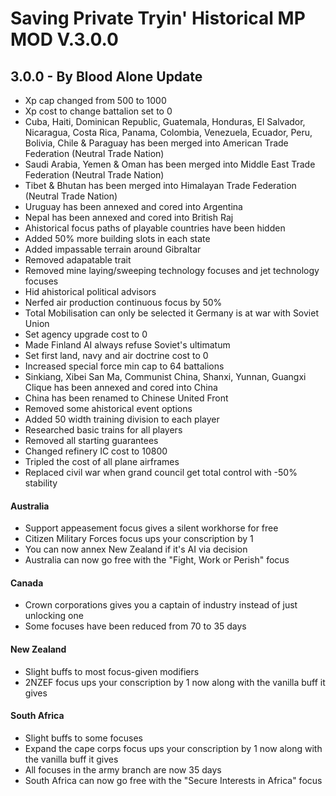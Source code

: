 # Saving Private Tryin' Historical MP MOD V.3.0.0

## 3.0.0 - By Blood Alone Update

- Xp cap changed from 500 to 1000
- Xp cost to change battalion set to 0
- Cuba, Haiti, Dominican Republic, Guatemala, Honduras, El Salvador, Nicaragua, Costa Rica, Panama, Colombia, Venezuela, Ecuador, Peru, Bolivia, Chile & Paraguay has been merged into American Trade Federation (Neutral Trade Nation)
- Saudi Arabia, Yemen & Oman has been merged into Middle East Trade Federation (Neutral Trade Nation)
- Tibet & Bhutan has been merged into Himalayan Trade Federation (Neutral Trade Nation)
- Uruguay has been annexed and cored into Argentina
- Nepal has been annexed and cored into British Raj
- Ahistorical focus paths of playable countries have been hidden
- Added 50% more building slots in each state
- Added impassable terrain around Gibraltar
- Removed adapatable trait
- Removed mine laying/sweeping technology focuses and jet technology focuses
- Hid ahistorical political advisors
- Nerfed air production continuous focus by 50%
- Total Mobilisation can only be selected it Germany is at war with Soviet Union
- Set agency upgrade cost to 0
- Made Finland AI always refuse Soviet's ultimatum
- Set first land, navy and air doctrine cost to 0
- Increased special force min cap to 64 battalions
- Sinkiang, Xibei San Ma, Communist China, Shanxi, Yunnan, Guangxi Clique has been annexed and cored into China
- China has been renamed to Chinese United Front
- Removed some ahistorical event options
- Added 50 width training division to each player
- Researched basic trains for all players
- Removed all starting guarantees
- Changed refinery IC cost to 10800
- Tripled the cost of all plane airframes
- Replaced civil war when grand council get total control with -50% stability

#### Australia
- Support appeasement focus gives a silent workhorse for free
- Citizen Military Forces focus ups your conscription by 1
- You can now annex New Zealand if it's AI via decision
- Australia can now go free with the "Fight, Work or Perish" focus

#### Canada
- Crown corporations gives you a captain of industry instead of just unlocking one
- Some focuses have been reduced from 70 to 35 days

#### New Zealand
- Slight buffs to most focus-given modifiers
- 2NZEF focus ups your conscription by 1 now along with the vanilla buff it gives

#### South Africa
- Slight buffs to some focuses
- Expand the cape corps focus ups your conscription by 1 now along with the vanilla buff it gives
- All focuses in the army branch are now 35 days
- South Africa can now go free with the "Secure Interests in Africa" focus